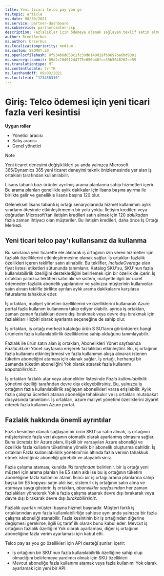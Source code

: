 ```yaml
---
title: Yeni ticari telco pay you go
ms.topic: article
ms.date: 08/30/2021
ms.service: partner-dashboard
ms.subservice: partnercenter-csp
description: Fazlalıklar için ödemeye olanak sağlayan teklif satın almak için yeni ticari deneyimler hakkında bilgi edinin.
author: BrentSerbus
ms.author: brserbus
ms.localizationpriority: medium
ms.custom: SEOMAY.20
ms.openlocfilehash: 0f934b8d858c1fc30d0140d19fb0697ba6bd9001
ms.sourcegitcommit: 09d2c10491244775e656b48fce35b5648262ce59
ms.translationtype: MT
ms.contentlocale: tr-TR
ms.lasthandoff: 09/03/2021
ms.locfileid: "123458310"
---
```

# <a name="introduction-new-commerce-overage-for-telco-pay-as-you-go"></a>Giriş: Telco ödemesi için yeni ticari fazla veri kesintisi

**Uygun roller**

- Yönetici aracısı
- Satış aracısı
- Genel yönetici

> [!Note] 
> Yeni ticaret deneyimi değişiklikleri şu anda yalnızca Microsoft 365/Dynamics 365 yeni ticaret deneyimi teknik önizlemesinde yer alan iş ortakları tarafından kullanılabilir.

Lisans tabanlı bazı ürünler ayrılmış arama planlarına sahip hizmetleri içerir. Bu arama planları genellikle aylık dakikalar için lisans başına ayırma ile birlikte gelir ve genellikle lisans başına 120 olur. 

Geleneksel lisans tabanlı iş ortağı senaryolarında hizmet kullanımını aylık sınırların ötesinde etkinleştirmenin bir yolu yoktu. İletişim kredileri veya doğrudan Microsoft'tan iletişim kredileri satın almak için 120 *dakikadan* fazla zaman ihtiyacı olan müşteriler.  Bu iletişim kredileri, daha önce İş Ortağı Merkezi.

## <a name="using-new-commerce-telco-pay-as-you-go"></a>Yeni ticari telco pay'ı kullansanız da kullanma ##

Bu sınırlama yeni ticarette ele alınarak iş ortağının izin veren hizmetler için fazlalık özelliklerini etkinleştirmesine olanak sağlar. İş ortakları fazlalık özellikleri içeren teklifler satın alınabilir. Bu teklifler, *IncludeOverage* olan fiyat listesi etiketleri sütununda tanımlanır. Katalog SKU'su, SKU'nun fazla kullanılabilirlik özelliğini desteklediğini belirlemek için bir özellik de içerir. İş ortakları yalnızca teklifleri satın alır ve sistem, maliyetle ilgili bir ücret ödemeden fazlalık abonelik yapılandırır ve yalnızca müşterinin kullanıcıları satın alınan teklifle birlikte ayrılan aylık arama dakikalarını karşılasa faturalama tahakkuk eder. 

İş ortakları, maliyet yönetimi özelliklerini ve özelliklerini kullanarak Azure portal fazla kullanım kullanımını takip ediyor olabilir. ayrıca iş ortakları, zaman zaman fazlalıkları  devre dışı bırakmak veya devre dışı bırakmak için fazlalıkları Hiçbiri olarak ayarlama seçeneğine de sahip olur.

İş ortakları, iş ortağı merkezi kataloğu ürün S SU'larını görüntüerek hangi ürünlerin fazla kullanılabilirlik özelliklerine sahip olduğunu tanımlayabilir. 

Fazlalık ile ürün satın alan iş ortakları, Abonelikleri Yönet sayfasında *FazlaLıkLarı* Yönet sayfasına erişerek fazlalıkları etkinleştirir. Bu, iş ortağının fazla kullanımı etkinleştirmesi ve fazla kullanımın akışa alınarak istenen tüketim aboneliğini ataması için olanak sağlar. İş ortağı, herhangi bir zamanda tüketim aboneliğini Yok olarak ataarak fazla kullanımı *kapatabilirsiniz.* 

İş ortakları fazlalık atar veya abonelikler listesinde *Fazla kullanılabilirlik* yönetimi özelliği tarafından devre dışı ekleyebilirsiniz. Bu, yalnızca iş ortağının fazla kullanılabilirlik sağlayan abonelikleri varsa erişilebilir. Aylık fazla çalışma ücretleri atanan aboneliğe tahakkukır ve iş ortakları mutabakat dosyasında tanımlanır. İş ortakları, azure maliyet yönetimi özelliklerini ziyaret ederek fazla kullanım Azure portal. 

## <a name="important-details-about-overage"></a>Fazlalık hakkında önemli ayrıntılar ##

Fazla kesintiye olanak sağlayan bir ürün SKU'su satın almak, iş ortağının müşterisinde fazla veri akışının otomatik olarak ayarlanmış olmasını sağlar. Buna ücretsiz bir Azure planı, ilişkili bir varsayılan Azure aboneliği ve özellikle fazla kullanım tüketimine yönelik bir abonelik oluşturma dahildir. İş ortakları Fazla kullanılabilirlik yönetimi'nin altında fazla verinin tahakkuk etmek istediğiniz aboneliği görebilir ve atayabilirsiniz.

Fazla çalışma ataması, kuralda *ilki tarafından* belirlenir. bir iş ortağı yeni müşteri için arama planları ile E5 satın aldı ise bu iş ortağının tüketim aboneliğine fazla kullanımı atanır. İkinci bir iş ortağı arama planlarına sahip başka bir E5 kopyası satın aldı ise, sistem ilk iş ortağının satın alma ve atamaya saygı gösterir. İş ortakları, *abonelikler sayfasından* her zaman fazlalıkları yöneterek Yok'a fazla çalışma ataarak devre dışı bırakarak veya devre dışı bırakarak devre dışı *bırakabilirsiniz.*

Fazlalık ayarları müşteri başına hizmet başınadır. Müşteri farklı iş ortaklarından aynı fazla kullanılabilirliğe sahipse aynı anda yalnızca bir fazla çalışma aboneliği atanabilir. Fazla kesintinin bir iş ortağından diğerine değişmesi gerekirse, ilgili üç taraf ilk olarak bunu kabul eder. Mevcut iş ortağının fazlalık özelliğini  Yok olarak ayarlaması, diğer iş ortağının aboneliğine fazla verim ayarlaması için kabul etti.

Telco pay as you go özellikleri için API desteği şunları içerir:

- İş ortağının bir SKU'nun fazla kullanılabilirlik özelliğine sahip olup olmadığını belirlemeye yardımcı olmak için SKU özellikleri
- Mevcut aboneliğe fazla kullanımı atamak veya fazla kullanımı  Yok olarak ayarlamak için yeni bir API
